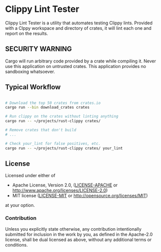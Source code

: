 # Clippy Lint Tester

Clippy Lint Tester is a utility that automates testing Clippy lints. Provided with a
Clppy workspace and directory of crates, it will lint each one and report on the results.

## SECURITY WARNING

Cargo will run arbitrary code provided by a crate while compiling it. Never use this application
on untrusted crates. This application provides no sandboxing whatsoever.

## Typical Workflow

``` bash

# Download the top 50 crates from crates.io
cargo run --bin download_crates crates

# Run clippy on the crates without linting anything
cargo run -- ~/projects/rust-clippy crates/

# Remove crates that don't build
# ...

# Check your_lint for false positives, etc.
cargo run -- ~/projects/rust-clippy crates/ your_lint
```

## License

Licensed under either of

 * Apache License, Version 2.0, ([LICENSE-APACHE](LICENSE-APACHE) or http://www.apache.org/licenses/LICENSE-2.0)
 * MIT license ([LICENSE-MIT](LICENSE-MIT) or http://opensource.org/licenses/MIT)

at your option.

### Contribution

Unless you explicitly state otherwise, any contribution intentionally submitted
for inclusion in the work by you, as defined in the Apache-2.0 license, shall be dual licensed as above, without any
additional terms or conditions.
